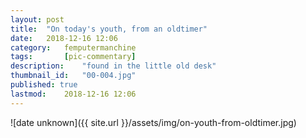 ```yaml
---
layout: post
title: 	"On today's youth, from an oldtimer"
date:	2018-12-16 12:06
category:	femputermanchine
tags:		[pic-commentary] 
description: 	"found in the little old desk"
thumbnail_id:	"00-004.jpg"
published: true
lastmod:	2018-12-16 12:06
---
```


![date unknown]({{ site.url }}/assets/img/on-youth-from-oldtimer.jpg)
